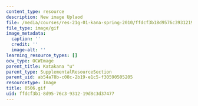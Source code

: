 ```yaml
---
content_type: resource
description: New image Uplaod
file: /media/courses/res-21g-01-kana-spring-2010/ffdcf3b18d9576c3931219d8c3d37477_0506.gif
file_type: image/gif
image_metadata:
  caption: ''
  credit: ''
  image-alt: ''
learning_resource_types: []
ocw_type: OCWImage
parent_title: Katakana "u"
parent_type: SupplementalResourceSection
parent_uid: ab54a78b-c08c-2b19-e1c5-f30590505205
resourcetype: Image
title: 0506.gif
uid: ffdcf3b1-8d95-76c3-9312-19d8c3d37477
---
```

